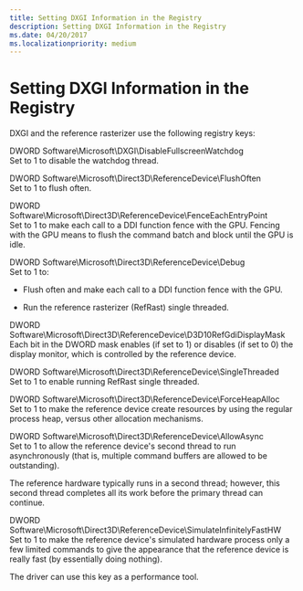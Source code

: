 ```yaml
---
title: Setting DXGI Information in the Registry
description: Setting DXGI Information in the Registry
ms.date: 04/20/2017
ms.localizationpriority: medium
---
```


# Setting DXGI Information in the Registry


DXGI and the reference rasterizer use the following registry keys:

<span id="DWORD_Software_Microsoft_DXGI_DisableFullscreenWatchdog"></span><span id="dword_software_microsoft_dxgi_disablefullscreenwatchdog"></span><span id="DWORD_SOFTWARE_MICROSOFT_DXGI_DISABLEFULLSCREENWATCHDOG"></span>DWORD Software\\Microsoft\\DXGI\\DisableFullscreenWatchdog  
Set to 1 to disable the watchdog thread.

<span id="DWORD_Software_Microsoft_Direct3D_ReferenceDevice_FlushOften"></span><span id="dword_software_microsoft_direct3d_referencedevice_flushoften"></span><span id="DWORD_SOFTWARE_MICROSOFT_DIRECT3D_REFERENCEDEVICE_FLUSHOFTEN"></span>DWORD Software\\Microsoft\\Direct3D\\ReferenceDevice\\FlushOften  
Set to 1 to flush often.

<span id="DWORD_Software_Microsoft_Direct3D_ReferenceDevice_FenceEachEntryPoint"></span><span id="dword_software_microsoft_direct3d_referencedevice_fenceeachentrypoint"></span><span id="DWORD_SOFTWARE_MICROSOFT_DIRECT3D_REFERENCEDEVICE_FENCEEACHENTRYPOINT"></span>DWORD Software\\Microsoft\\Direct3D\\ReferenceDevice\\FenceEachEntryPoint  
Set to 1 to make each call to a DDI function fence with the GPU. Fencing with the GPU means to flush the command batch and block until the GPU is idle.

<span id="DWORD_Software_Microsoft_Direct3D_ReferenceDevice_Debug"></span><span id="dword_software_microsoft_direct3d_referencedevice_debug"></span><span id="DWORD_SOFTWARE_MICROSOFT_DIRECT3D_REFERENCEDEVICE_DEBUG"></span>DWORD Software\\Microsoft\\Direct3D\\ReferenceDevice\\Debug  
Set to 1 to:

-   Flush often and make each call to a DDI function fence with the GPU.

-   Run the reference rasterizer (RefRast) single threaded.

<span id="DWORD_Software_Microsoft_Direct3D_ReferenceDevice_D3D10RefGdiDisplayMask"></span><span id="dword_software_microsoft_direct3d_referencedevice_d3d10refgdidisplaymask"></span><span id="DWORD_SOFTWARE_MICROSOFT_DIRECT3D_REFERENCEDEVICE_D3D10REFGDIDISPLAYMASK"></span>DWORD Software\\Microsoft\\Direct3D\\ReferenceDevice\\D3D10RefGdiDisplayMask  
Each bit in the DWORD mask enables (if set to 1) or disables (if set to 0) the display monitor, which is controlled by the reference device.

<span id="DWORD_Software_Microsoft_Direct3D_ReferenceDevice_SingleThreaded"></span><span id="dword_software_microsoft_direct3d_referencedevice_singlethreaded"></span><span id="DWORD_SOFTWARE_MICROSOFT_DIRECT3D_REFERENCEDEVICE_SINGLETHREADED"></span>DWORD Software\\Microsoft\\Direct3D\\ReferenceDevice\\SingleThreaded  
Set to 1 to enable running RefRast single threaded.

<span id="DWORD_Software_Microsoft_Direct3D_ReferenceDevice_ForceHeapAlloc"></span><span id="dword_software_microsoft_direct3d_referencedevice_forceheapalloc"></span><span id="DWORD_SOFTWARE_MICROSOFT_DIRECT3D_REFERENCEDEVICE_FORCEHEAPALLOC"></span>DWORD Software\\Microsoft\\Direct3D\\ReferenceDevice\\ForceHeapAlloc  
Set to 1 to make the reference device create resources by using the regular process heap, versus other allocation mechanisms.

<span id="DWORD_Software_Microsoft_Direct3D_ReferenceDevice_AllowAsync"></span><span id="dword_software_microsoft_direct3d_referencedevice_allowasync"></span><span id="DWORD_SOFTWARE_MICROSOFT_DIRECT3D_REFERENCEDEVICE_ALLOWASYNC"></span>DWORD Software\\Microsoft\\Direct3D\\ReferenceDevice\\AllowAsync  
Set to 1 to allow the reference device's second thread to run asynchronously (that is, multiple command buffers are allowed to be outstanding).

The reference hardware typically runs in a second thread; however, this second thread completes all its work before the primary thread can continue.

<span id="DWORD_Software_Microsoft_Direct3D_ReferenceDevice_SimulateInfinitelyFastHW"></span><span id="dword_software_microsoft_direct3d_referencedevice_simulateinfinitelyfasthw"></span><span id="DWORD_SOFTWARE_MICROSOFT_DIRECT3D_REFERENCEDEVICE_SIMULATEINFINITELYFASTHW"></span>DWORD Software\\Microsoft\\Direct3D\\ReferenceDevice\\SimulateInfinitelyFastHW  
Set to 1 to make the reference device's simulated hardware process only a few limited commands to give the appearance that the reference device is really fast (by essentially doing nothing).

The driver can use this key as a performance tool.

 

 





